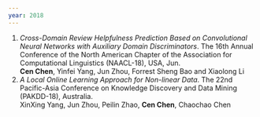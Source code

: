 ```yaml
---
year: 2018
---
```


1. *Cross-Domain Review Helpfulness Prediction Based on Convolutional Neural Networks with Auxiliary Domain Discriminators*. The 16th Annual Conference of the North American Chapter of the Association for Computational Linguistics (NAACL-18), USA, Jun.  
   **Cen Chen**, Yinfei Yang, Jun Zhou, Forrest Sheng Bao and Xiaolong Li
1. *A Local Online Learning Approach for Non-linear Data*. The 22nd Pacific-Asia Conference on Knowledge Discovery and Data Mining (PAKDD-18), Australia.  
   XinXing Yang, Jun Zhou, Peilin Zhao, **Cen Chen**, Chaochao Chen
